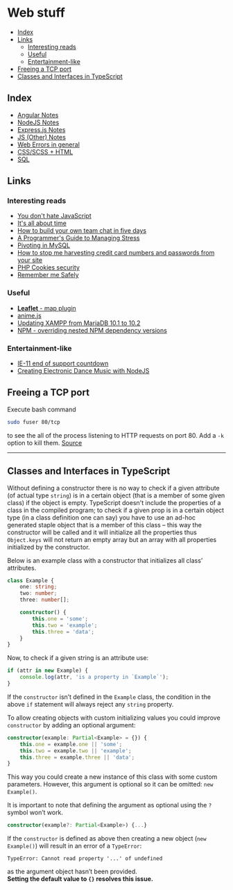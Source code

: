 # Web stuff

- [Index](#index)
- [Links](#links)
  - [Interesting reads](#interesting-reads)
  - [Useful](#useful)
  - [Entertainment-like](#entertainment-like)
- [Freeing a TCP port](#freeing-a-tcp-port)
- [Classes and Interfaces in TypeScript](#classes-and-interfaces-in-typescript)

## Index

  - [Angular Notes](angular-notes.md)
  - [NodeJS Notes](nodejs-notes.md)
  - [Express.js Notes](express-notes.md)
  - [JS (Other) Notes](js-notes.md)
  - [Web Errors in general](web-errors.md)
  - [CSS/SCSS + HTML](css-scss-html-notes.md)
  - [SQL](sql-notes.md)

## Links

### Interesting reads

  - [You don't hate JavaScript](https://medium.com/edge-coders/you-dont-hate-javascript-62cd6c609d43)
  - [It's all about time](http://web.archive.org/web/20150208203207/http://blog.ircmaxell.com/2014/11/its-all-about-time.html)
  - [How to build your own team chat in five days](https://fdietz.github.io/2015/04/13/day-1-how-to-build-your-own-team-chat-in-five-days.html)
  - [A Programmer's Guide to Managing Stress](https://simpleprogrammer.com/2015/09/11/a-programmers-guide-to-managing-stress/?utm_source=facebook.com&utm_medium=referral&utm_campaign=i-love-coding)
  - [Pivoting in MySQL](http://mysql.rjweb.org/doc.php/pivot)
  - [How to stop me harvesting credit card numbers and passwords from your site](https://hackernoon.com/part-2-how-to-stop-me-harvesting-credit-card-numbers-and-passwords-from-your-site-844f739659b9)
  - [PHP Cookies security](https://www.simonholywell.com/post/2013/05/improve-php-session-cookie-security/)
  - [Remember me Safely](http://wayback.archive.org/web/20150204143440/https://resonantcore.net/blog/2015/02/remember-me-safely-secure-long-term-authentication-strategies)

### Useful

  - [**Leaflet** - map plugin](https://leafletjs.com/)
  - [anime.js](https://animejs.com/documentation/)
  - [Updating XAMPP from MariaDB 10.1 to 10.2](https://stackoverflow.com/a/47490206/4249875)
  - [NPM - overriding nested NPM dependency versions](https://stackoverflow.com/a/48524488/4249875)

### Entertainment-like
  - [IE-11 end of support countdown](https://death-to-ie11.netlify.com/)
  - [Creating Electronic Dance Music with NodeJS](https://www.youtube.com/watch?v=G1bRi4El0iw)


## Freeing a TCP port

Execute bash command
```bash
sudo fuser 80/tcp
```
to see the all of the process listening to HTTP requests on port 80. Add a `-k` option to kill them.
[Source](https://stackoverflow.com/a/750705/4249875)

---

## Classes and Interfaces in TypeScript

Without defining a constructor there is no way to check if a given attribute (of actual type `string`) is in a certain object (that is a member of some given class) if the object is empty. TypeScript doesn't include the properties of a class in the compiled program; to check if a given prop is in a certain object type (in a class definition one can say) you have to use an ad-hoc generated staple object that is a member of this class – this way the constructor will be called and it will initialize all the properties thus `Object.keys` will not return an empty array but an array with all properties initialized by the constructor.

Below is an example class with a constructor that initializes all class’ attributes.

```ts
class Example {
    one: string;
    two: number;
    three: number[];

    constructor() {
        this.one = 'some';
        this.two = 'example';
        this.three = 'data';
    }
}
```

Now, to check if a given string is an attribute use:
```ts
if (attr in new Example) {
    console.log(attr, 'is a property in `Example`');
}
```

If the `constructor` isn’t defined in the `Example` class, the condition in the above `if` statement will always reject any `string` property.

To allow creating objects with custom initializing values you could improve `constructor` by adding an optional argument:
```ts
constructor(example: Partial<Example> = {}) {
    this.one = example.one || 'some';
    this.two = example.two || 'example';
    this.three = example.three || 'data';
}
```
This way you could create a new instance of this class with some custom parameters. However, this argument is optional so it can be omitted: `new Example()`.

It is important to note that defining the argument as optional using the `?` symbol won’t work.
```ts
constructor(example?: Partial<Example>) {...}
```
If the `constructor` is defined as above then creating a new object (`new Example()`) will result in an error of a `TypeError`:
```
TypeError: Cannot read property '...' of undefined
```
as the argument object hasn’t been provided.\
**Setting the default value to `{}` resolves this issue.**

